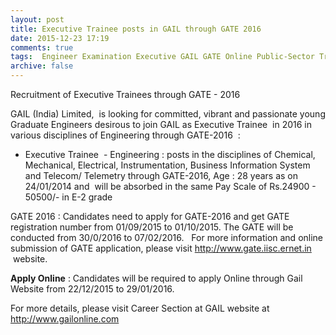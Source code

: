 ```yaml
---
layout: post
title: Executive Trainee posts in GAIL through GATE 2016   
date: 2015-12-23 17:19
comments: true
tags:  Engineer Examination Executive GAIL GATE Online Public-Sector Trainee 
archive: false
---
```

Recruitment of Executive Trainees through GATE - 2016

GAIL (India) Limited,  is looking for committed, vibrant and passionate young Graduate Engineers desirous to join GAIL as Executive Trainee  in 2016 in various disciplines of Engineering through GATE-2016  :

- Executive Trainee  - Engineering : posts in the disciplines of Chemical, Mechanical, Electrical, Instrumentation, Business Information System and Telecom/ Telemetry through GATE-2016, Age : 28 years as on 24/01/2014 and  will be absorbed in the same Pay Scale of Rs.24900 - 50500/- in E-2 grade

GATE 2016 : Candidates need to apply for GATE-2016 and get GATE registration number from 01/09/2015 to 01/10/2015. The GATE will be conducted from 30/0/2016 to 07/02/2016.   For more information and online submission of GATE application, please visit http://www.gate.iisc.ernet.in  website.  

**Apply Online** : Candidates will be required to apply Online through Gail Website from 22/12/2015 to 29/01/2016. 

For more details, please visit Career Section at GAIL website at  <http://www.gailonline.com>



